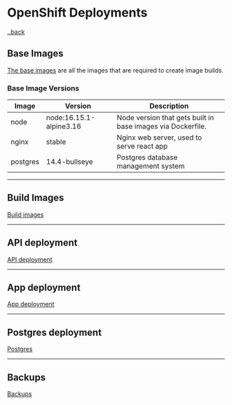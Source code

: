 # OpenShift Deployments
[..back](../../README.md)
## Base Images
[The base images](./base-images/README.md) are all the images that are required to create image builds.


### Base Image Versions
| Image | Version | Description |
| ----- | ------- | ----------- |
| node | node:16.15.1-alpine3.16 | Node version that gets built in base images via Dockerfile. |
| nginx | stable | Nginx web server, used to serve react app |
| postgres | 14.4-bullseye | Postgres database management system |

---
## Build Images
[Build images](./images/README.md)

---
## API deployment
[API deployment](./api/README.md)

---
## App deployment
[App deployment](./app/README.md)

---
## Postgres deployment
[Postgres](./postgres/README.md)

---
## Backups
[Backups](./backups/README.md)
